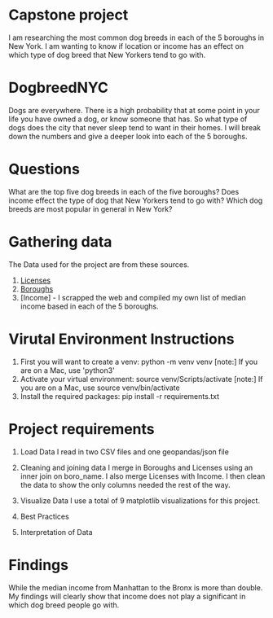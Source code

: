 # Capstone project
I am researching the most common dog breeds in each of the 5 boroughs in New York. I am wanting to know if location or income has an effect on which type of dog breed that New Yorkers tend to go with.
# DogbreedNYC

Dogs are everywhere. There is a high probability that at some point in your life you have owned a dog, or know someone that has. So what type of dogs does the city that never sleep tend to want in their homes. I will break down the numbers and give a deeper look into each of the 5 boroughs. 

# Questions
What are the top five dog breeds in each of the five boroughs?
Does income effect the type of dog that New Yorkers tend to go with?
Which dog breeds are most popular in general in New York?

# Gathering data
The Data used for the project are from these sources.
1. [Licenses](https://www.kaggle.com/datasets/smithaachar/nyc-dog-licensing-clean)
2. [Boroughs](https://data.cityofnewyork.us/City-Government/Real-Property-Income-and-Expense-Form-non-complian/wvts-6tdf/data_preview)
3. [Income] - I scrapped the web and compiled my own list of median income based in each of the 5 boroughs.

#  Virutal Environment Instructions
1. First you will want to create a venv: python -m venv venv 
        [note:] If you are on a Mac, use 'python3'
2. Activate your virtual environment: source venv/Scripts/activate
        [note:] If you are on a Mac, use source venv/bin/activate
3. Install the required packages: pip install -r requirements.txt

# Project requirements

1. Load Data
I read in two CSV files and one geopandas/json file

2. Cleaning and joining data
I merge in Boroughs and Licenses using an inner join on boro_name. I also merge Licenses with Income. I then clean the data to show the only columns needed the rest of the way.

3. Visualize Data
I use a total of 9 matplotlib visualizations for this project. 

4. Best Practices

5. Interpretation of Data

# Findings
While the median income from Manhattan to the Bronx is more than double. My findings will clearly show that income does not play a significant in which dog breed people go with. 